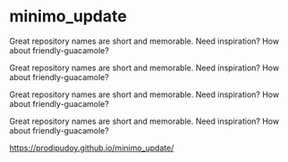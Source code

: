 # minimo_update
Great repository names are short and memorable. Need inspiration? How about friendly-guacamole?

Great repository names are short and memorable. Need inspiration? How about friendly-guacamole?

Great repository names are short and memorable. Need inspiration? How about friendly-guacamole?

Great repository names are short and memorable. Need inspiration? How about friendly-guacamole?

https://prodipudoy.github.io/minimo_update/
